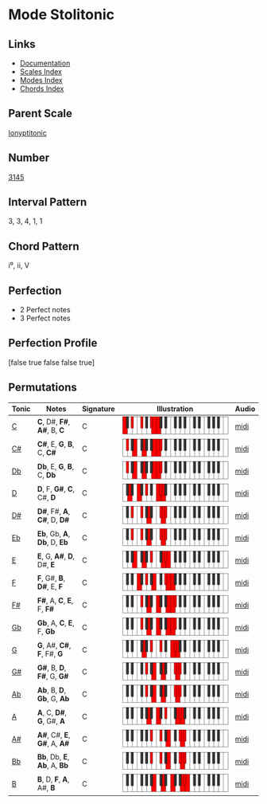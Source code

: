 # Mode Stolitonic

## Links

- [Documentation](index.md)
- [Scales Index](Scales.md)
- [Modes Index](Modes.md)
- [Chords Index](Chords.md)

## Parent Scale

[Ionyptitonic](ScaleIonyptitonic.md)

## Number

[3145](https://ianring.com/musictheory/scales/3145)

## Interval Pattern

3, 3, 4, 1, 1

## Chord Pattern

i⁰, ii, V

## Perfection

- 2 Perfect notes
- 3 Perfect notes

## Perfection Profile

[false true false false true]

## Permutations

| Tonic | Notes | Signature | Illustration | Audio |
|-------|-------|-----------|--------------|-------|
| [C](ModeCNaturalStolitonic.md) | **C**, D#, **F#**, **A#**, B, **C** | C | ![CNaturalStolitonic](ModeCNaturalStolitonic.png) | [midi](https://github.com/edipermadi/music/blob/main/docs/ModeCNaturalStolitonic.mid?raw=true) |
| [C#](ModeCSharpStolitonic.md) | **C#**, E, **G**, **B**, C, **C#** | C | ![CSharpStolitonic](ModeCSharpStolitonic.png) | [midi](https://github.com/edipermadi/music/blob/main/docs/ModeCSharpStolitonic.mid?raw=true) |
| [Db](ModeDFlatStolitonic.md) | **Db**, E, **G**, **B**, C, **Db** | C | ![DFlatStolitonic](ModeDFlatStolitonic.png) | [midi](https://github.com/edipermadi/music/blob/main/docs/ModeDFlatStolitonic.mid?raw=true) |
| [D](ModeDNaturalStolitonic.md) | **D**, F, **G#**, **C**, C#, **D** | C | ![DNaturalStolitonic](ModeDNaturalStolitonic.png) | [midi](https://github.com/edipermadi/music/blob/main/docs/ModeDNaturalStolitonic.mid?raw=true) |
| [D#](ModeDSharpStolitonic.md) | **D#**, F#, **A**, **C#**, D, **D#** | C | ![DSharpStolitonic](ModeDSharpStolitonic.png) | [midi](https://github.com/edipermadi/music/blob/main/docs/ModeDSharpStolitonic.mid?raw=true) |
| [Eb](ModeEFlatStolitonic.md) | **Eb**, Gb, **A**, **Db**, D, **Eb** | C | ![EFlatStolitonic](ModeEFlatStolitonic.png) | [midi](https://github.com/edipermadi/music/blob/main/docs/ModeEFlatStolitonic.mid?raw=true) |
| [E](ModeENaturalStolitonic.md) | **E**, G, **A#**, **D**, D#, **E** | C | ![ENaturalStolitonic](ModeENaturalStolitonic.png) | [midi](https://github.com/edipermadi/music/blob/main/docs/ModeENaturalStolitonic.mid?raw=true) |
| [F](ModeFNaturalStolitonic.md) | **F**, G#, **B**, **D#**, E, **F** | C | ![FNaturalStolitonic](ModeFNaturalStolitonic.png) | [midi](https://github.com/edipermadi/music/blob/main/docs/ModeFNaturalStolitonic.mid?raw=true) |
| [F#](ModeFSharpStolitonic.md) | **F#**, A, **C**, **E**, F, **F#** | C | ![FSharpStolitonic](ModeFSharpStolitonic.png) | [midi](https://github.com/edipermadi/music/blob/main/docs/ModeFSharpStolitonic.mid?raw=true) |
| [Gb](ModeGFlatStolitonic.md) | **Gb**, A, **C**, **E**, F, **Gb** | C | ![GFlatStolitonic](ModeGFlatStolitonic.png) | [midi](https://github.com/edipermadi/music/blob/main/docs/ModeGFlatStolitonic.mid?raw=true) |
| [G](ModeGNaturalStolitonic.md) | **G**, A#, **C#**, **F**, F#, **G** | C | ![GNaturalStolitonic](ModeGNaturalStolitonic.png) | [midi](https://github.com/edipermadi/music/blob/main/docs/ModeGNaturalStolitonic.mid?raw=true) |
| [G#](ModeGSharpStolitonic.md) | **G#**, B, **D**, **F#**, G, **G#** | C | ![GSharpStolitonic](ModeGSharpStolitonic.png) | [midi](https://github.com/edipermadi/music/blob/main/docs/ModeGSharpStolitonic.mid?raw=true) |
| [Ab](ModeAFlatStolitonic.md) | **Ab**, B, **D**, **Gb**, G, **Ab** | C | ![AFlatStolitonic](ModeAFlatStolitonic.png) | [midi](https://github.com/edipermadi/music/blob/main/docs/ModeAFlatStolitonic.mid?raw=true) |
| [A](ModeANaturalStolitonic.md) | **A**, C, **D#**, **G**, G#, **A** | C | ![ANaturalStolitonic](ModeANaturalStolitonic.png) | [midi](https://github.com/edipermadi/music/blob/main/docs/ModeANaturalStolitonic.mid?raw=true) |
| [A#](ModeASharpStolitonic.md) | **A#**, C#, **E**, **G#**, A, **A#** | C | ![ASharpStolitonic](ModeASharpStolitonic.png) | [midi](https://github.com/edipermadi/music/blob/main/docs/ModeASharpStolitonic.mid?raw=true) |
| [Bb](ModeBFlatStolitonic.md) | **Bb**, Db, **E**, **Ab**, A, **Bb** | C | ![BFlatStolitonic](ModeBFlatStolitonic.png) | [midi](https://github.com/edipermadi/music/blob/main/docs/ModeBFlatStolitonic.mid?raw=true) |
| [B](ModeBNaturalStolitonic.md) | **B**, D, **F**, **A**, A#, **B** | C | ![BNaturalStolitonic](ModeBNaturalStolitonic.png) | [midi](https://github.com/edipermadi/music/blob/main/docs/ModeBNaturalStolitonic.mid?raw=true) |
